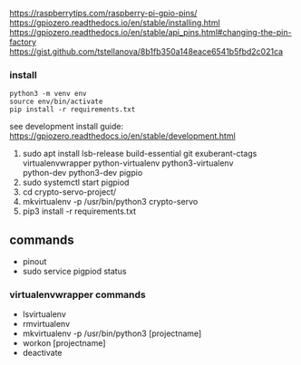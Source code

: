 https://raspberrytips.com/raspberry-pi-gpio-pins/
https://gpiozero.readthedocs.io/en/stable/installing.html
https://gpiozero.readthedocs.io/en/stable/api_pins.html#changing-the-pin-factory
https://gist.github.com/tstellanova/8b1fb350a148eace6541b5fbd2c021ca

### install

```
python3 -m venv env
source env/bin/activate
pip install -r requirements.txt
```

see development install guide:
https://gpiozero.readthedocs.io/en/stable/development.html

1. sudo apt install lsb-release build-essential git exuberant-ctags \
    virtualenvwrapper python-virtualenv python3-virtualenv \
    python-dev python3-dev pigpio
2. sudo systemctl start pigpiod
3. cd crypto-servo-project/
4. mkvirtualenv -p /usr/bin/python3 crypto-servo
5. pip3 install -r requirements.txt

## commands
- pinout
- sudo service pigpiod status

### virtualenvwrapper commands
- lsvirtualenv
- rmvirtualenv
- mkvirtualenv -p /usr/bin/python3 [projectname]
- workon [projectname]
- deactivate
